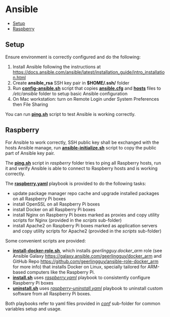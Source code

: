 # Ansible
- [Setup](#setup)
- [Raspberry](#raspberry)

## Setup
Ensure environment is correctly configured and do the following:
1. Install Ansible following the instructions at https://docs.ansible.com/ansible/latest/installation_guide/intro_installation.html
2. Create **ansible_rsa** SSH key pair in **$HOME/.ssh/** folder
3. Run **[config-ansible.sh](config-ansible.sh)** script that copies **[ansible.cfg](ansible.cfg)** and **[hosts](hosts)** files to */etc/ansible* folder to setup basic Ansible configuration
4. On Mac workstation: turn on Remote Login under System Preferences then File Sharing

You can run **[ping.sh](ping.sh)** script to test Ansible is working correctly.

## Raspberry
For Ansible to work correctly, SSH public key shall be exchanged with the hosts Ansible manage, run **[ansible-initialize.sh](raspberry/ansible-initialize.sh)** script to copy the public part of Ansible key pair.

The **[ping.sh](raspberry/ping.sh)** script in *raspberry* folder tries to ping all Raspberry hosts, run it and verify Ansible is able to connect to Raspberry hosts and is working correctly.

The **[raspberry.yaml](raspberry/raspberry.yaml)** playbook is provided to do the following tasks:

- update package manager repo cache and upgrade installed packages on all Raspberry Pi boxes
- install OpenSSL on all Raspberry Pi boxes
- install Docker on all Raspberry Pi boxes
- install Nginx on Raspberry Pi boxes marked as proxies and copy utility scripts for Nginx (provided in the *scripts* sub-folder)
- install Apache2 on Raspberry Pi boxes marked as application servers and copy utility scripts for Apache2 (provided in the *scripts* sub-folder)

Some convenient scripts are provided:
* **[install-docker-role.sh](raspberry/install-docker-role.sh)**, which installs *geerlingguy.docker_arm* role (see Ansible Galaxy https://galaxy.ansible.com/geerlingguy/docker_arm and GitHub Repo https://github.com/geerlingguy/ansible-role-docker_arm for more info) that installs Docker on Linux, specially tailored for ARM-based computers like the Raspberry Pi.
* **[install.sh](raspberry/install.sh)** uses *[raspberry.yaml](raspberry/raspberry.yaml)* playbook to consistently configure Raspberry Pi boxes 
* **[uninstall.sh](raspberry/uninstall.sh)** uses *[raspberry-uninstall.yaml](raspberry/raspberry-uninstall.yaml)* playbook to uninstall custom software from all Raspberry Pi boxes.

Both playbooks refer to yaml files provided in *[conf](raspberry/conf)* sub-folder for common variables setup and usage.